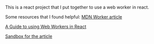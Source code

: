 This is a react project that I put together to use a web worker in react.

Some resources that I found helpful:
[MDN Worker article](https://developer.mozilla.org/en-US/docs/Web/API/Worker)

[A Guide to using Web Workers in React](https://www.fullstackreact.com/articles/introduction-to-web-workers-with-react/)

[Sandbox for the article](https://codesandbox.io/s/w2v7zzn63w)